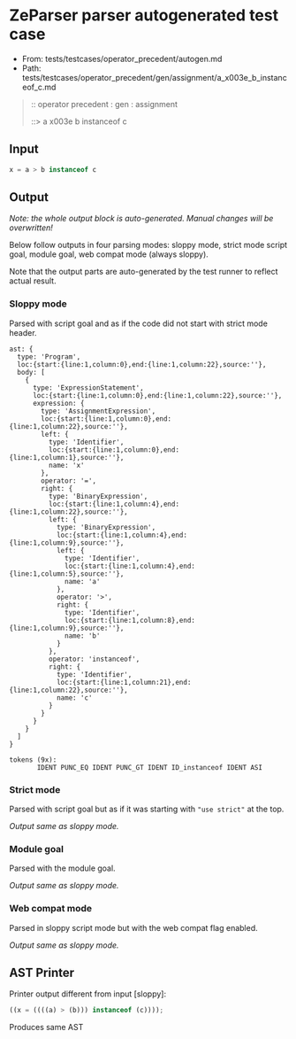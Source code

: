 # ZeParser parser autogenerated test case

- From: tests/testcases/operator_precedent/autogen.md
- Path: tests/testcases/operator_precedent/gen/assignment/a_x003e_b_instanceof_c.md

> :: operator precedent : gen : assignment
>
> ::> a x003e b instanceof c

## Input


`````js
x = a > b instanceof c
`````

## Output

_Note: the whole output block is auto-generated. Manual changes will be overwritten!_

Below follow outputs in four parsing modes: sloppy mode, strict mode script goal, module goal, web compat mode (always sloppy).

Note that the output parts are auto-generated by the test runner to reflect actual result.

### Sloppy mode

Parsed with script goal and as if the code did not start with strict mode header.

`````
ast: {
  type: 'Program',
  loc:{start:{line:1,column:0},end:{line:1,column:22},source:''},
  body: [
    {
      type: 'ExpressionStatement',
      loc:{start:{line:1,column:0},end:{line:1,column:22},source:''},
      expression: {
        type: 'AssignmentExpression',
        loc:{start:{line:1,column:0},end:{line:1,column:22},source:''},
        left: {
          type: 'Identifier',
          loc:{start:{line:1,column:0},end:{line:1,column:1},source:''},
          name: 'x'
        },
        operator: '=',
        right: {
          type: 'BinaryExpression',
          loc:{start:{line:1,column:4},end:{line:1,column:22},source:''},
          left: {
            type: 'BinaryExpression',
            loc:{start:{line:1,column:4},end:{line:1,column:9},source:''},
            left: {
              type: 'Identifier',
              loc:{start:{line:1,column:4},end:{line:1,column:5},source:''},
              name: 'a'
            },
            operator: '>',
            right: {
              type: 'Identifier',
              loc:{start:{line:1,column:8},end:{line:1,column:9},source:''},
              name: 'b'
            }
          },
          operator: 'instanceof',
          right: {
            type: 'Identifier',
            loc:{start:{line:1,column:21},end:{line:1,column:22},source:''},
            name: 'c'
          }
        }
      }
    }
  ]
}

tokens (9x):
       IDENT PUNC_EQ IDENT PUNC_GT IDENT ID_instanceof IDENT ASI
`````

### Strict mode

Parsed with script goal but as if it was starting with `"use strict"` at the top.

_Output same as sloppy mode._

### Module goal

Parsed with the module goal.

_Output same as sloppy mode._

### Web compat mode

Parsed in sloppy script mode but with the web compat flag enabled.

_Output same as sloppy mode._

## AST Printer

Printer output different from input [sloppy]:

````js
((x = ((((a) > (b))) instanceof (c))));
````

Produces same AST
